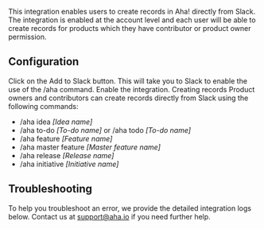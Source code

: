 This integration enables users to create records in Aha! directly from Slack. The integration is enabled at the account level and each user will be able to create records for products which they have contributor or product owner permission.

## Configuration
Click on the Add to Slack button. This will take you to Slack to enable the use of the /aha command.
Enable the integration.
Creating records
Product owners and contributors can create records directly from Slack using the following commands:

* /aha idea *[Idea name]*
* /aha to-do *[To-do name]* or /aha todo *[To-do name]*
* /aha feature *[Feature name]*
* /aha master feature *[Master feature name]*
* /aha release *[Release name]*
* /aha initiative *[Initiative name]*

## Troubleshooting
To help you troubleshoot an error, we provide the detailed integration logs below. Contact us at support@aha.io if you need further help.
